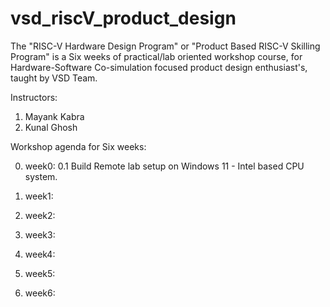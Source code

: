 # vsd_riscV_product_design
The "RISC-V Hardware Design Program" or "Product Based RISC-V Skilling Program" is a Six weeks of practical/lab oriented workshop course, for Hardware-Software Co-simulation focused product design enthusiast's, taught by VSD Team.

Instructors:
1. Mayank Kabra
2. Kunal Ghosh


Workshop agenda for Six weeks:

0. week0:
   0.1 Build Remote lab setup on Windows 11 - Intel based CPU system.

1. week1:

2. week2:

3. week3:

4. week4:

5. week5:

6. week6:
